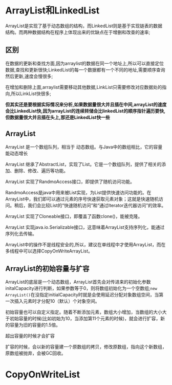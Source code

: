 # ArrayList和LinkedList
ArrayList是实现了基于动态数组的结构，而LinkedList则是基于实现链表的数据结构。而两种数据结构在程序上体现出来的优缺点在于增删和改查的速率;
## 区别
在数据的更新和查找方面,因为arraylist的数据在同一个地址上,所以可以直接定位数据,查找和更新很快;LinkedList的每一个数据都有一个不同的地址,需要顺序查询然后更新,速度会慢很多;

在增加和删除上面,arraylist需要移动其他数据,LinkList只需要修改对应数据处的指向,所以LinkList快很多;

**但其实还是要根据实际情况来分析,如果数据量很大并且插在中间,arrayList的速度会比LinkedList快,因为arrayList的连续转储会比linkedList的顺序指针遍历要快,但数据量很大并且插在头上,那还是LinkedList快一些**

## ArrayList

ArrayList 是一个数组队列，相当于 动态数组。与Java中的数组相比，它的容量能动态增长

ArrayList 继承了AbstractList，实现了List。它是一个数组队列，提供了相关的添加、删除、修改、遍历等功能。

ArrayList 实现了RandmoAccess接口，即提供了随机访问功能。

RandmoAccess是java中用来被List实现，为List提供快速访问功能的。在ArrayList中，我们即可以通过元素的序号快速获取元素对象；这就是快速随机访问。稍后，我们会比较List的“快速随机访问”和“通过Iterator迭代器访问”的效率。

ArrayList 实现了Cloneable接口，即覆盖了函数clone()，能被克隆。

ArrayList 实现java.io.Serializable接口，这意味着ArrayList支持序列化，能通过序列化去传输。

ArrayList中的操作不是线程安全的,所以，建议在单线程中才使用ArrayList，而在多线程中可以选择CopyOnWriteArrayList。
## ArrayList的初始容量与扩容
ArrayList的底层是一个动态数组，ArrayList首先会对传进来的初始化参数initalCapacity进行判断，如果参数等于0，则将数组初始化为一个空数组;`new ArrayList()`在没指定initialCapacity时就是会使用延迟分配对象数组空间，当第一次插入元素时才分配10（默认）个对象空间。

初始容量也可以自定义指定。随着不断添加元素，数组大小增加，当数组的大小大于初始容量的时候(比如初始为10，当添加第11个元素的时候)，就会进行扩容，新的容量为旧的容量的1.5倍。 

超出容量的时候才会扩容

扩容的时候，会以新的容量建一个原数组的拷贝，修改原数组，指向这个新数组，原数组被抛弃，会被GC回收。


# CopyOnWriteList